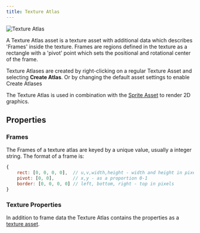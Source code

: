 ```yaml
---
title: Texture Atlas
---
```


![Texture Atlas](/img/user-manual/assets/texture-atlas/texture-atlas.jpg)

A Texture Atlas asset is a texture asset with additional data which describes 'Frames' inside the texture. Frames are regions defined in the texture as a rectangle with a 'pivot' point which sets the positional and rotational center of the frame.

Texture Atlases are created by right-clicking on a regular Texture Asset and selecting **Create Atlas**. Or by changing the default asset settings to enable Create Atlases

The Texture Atlas is used in combination with the [Sprite Asset][4] to render 2D graphics.

## Properties

### Frames

The Frames of a texture atlas are keyed by a unique value, usually a integer string. The format of a frame is:

```javascript
{
    rect: [0, 0, 0, 0],  // u,v,width,height - width and height in pixels
    pivot: [0, 0],       // x,y - as a proportion 0-1
    border: [0, 0, 0, 0] // left, bottom, right - top in pixels
}
```

### Texture Properties

In addition to frame data the Texture Atlas contains the properties as a [texture asset][2].

[2]: /user-manual/assets/types/texture
[4]: /user-manual/assets/types/sprite
